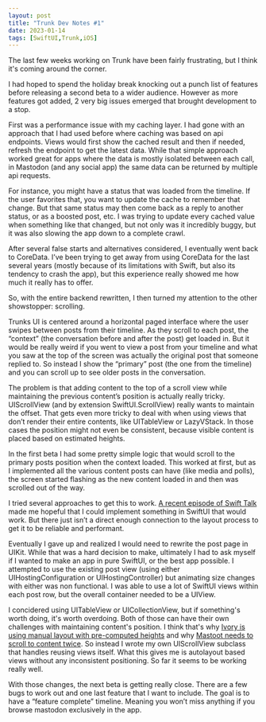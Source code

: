 ```yaml
---
layout: post
title: "Trunk Dev Notes #1"
date: 2023-01-14
tags: [SwiftUI,Trunk,iOS]
---
```


The last few weeks working on Trunk have been fairly frustrating, but I think it's coming around the corner.

I had hoped to spend the holiday break knocking out a punch list of features before releasing a second beta to a wider audience. However as more features got added, 2 very big issues emerged that brought development to a stop.

First was a performance issue with my caching layer. I had gone with an approach that I had used before where caching was based on api endpoints. Views would first show the cached result and then if needed, refresh the endpoint to get the latest data. While that simple approach worked great for apps where the data is mostly isolated between each call, in Mastodon (and any social app) the same data can be returned by multiple api requests.

For instance, you might have a status that was loaded from the timeline. If the user favorites that, you want to update the cache to remember that change. But that same status may then come back as a reply to another status, or as a boosted post, etc. I was trying to update every cached value when something like that changed, but not only was it incredibly buggy, but it was also slowing the app down to a complete crawl.

After several false starts and alternatives considered, I eventually went back to CoreData. I’ve been trying to get away from using CoreData for the last several years (mostly because of its limitations with Swift, but also its tendency to crash the app), but this experience really showed me how much it really has to offer.

So, with the entire backend rewritten, I then turned my attention to the other showstopper: scrolling.

Trunks UI is centered around a horizontal paged interface where the user swipes between posts from their timeline. As they scroll to each post, the “context” (the conversation before and after the post) get loaded in. But it would be really weird if you went to view a post from your timeline and what you saw at the top of the screen was actually the original post that someone replied to. So instead I show the “primary” post (the one from the timeline) and you can scroll up to see older posts in the conversation.

The problem is that adding content to the top of a scroll view while maintaining the previous content’s position is actually really tricky. UIScrollView (and by extension SwiftUI.ScrollView) really wants to maintain the offset. That gets even more tricky to deal with when using views that don’t render their entire contents, like UITableView or LazyVStack. In those cases the position might not even be consistent, because visible content is placed based on estimated heights.

In the first beta I had some pretty simple logic that would scroll to the primary posts position when the context loaded. This worked at first, but as I implemented all the various content posts can have (like media and polls), the screen started flashing as the new content loaded in and then was scrolled out of the way.

I tried several approaches to get this to work. [A recent episode of Swift Talk](https://talk.objc.io/episodes/S01E336-scroll-view-with-tabs-part-2) made me hopeful that I could implement something in SwiftUI that would work. But there just isn’t a direct enough connection to the layout process to get it to be reliable and performant.

Eventually I gave up and realized I would need to rewrite the post page in UIKit. While that was a hard decision to make, ultimately I had to ask myself if I wanted to make an app in pure SwiftUI, or the best app possible. I attempted to use the existing post view (using either UIHostingConfiguration or UIHostingController) but animating size changes with either was non functional. I was able to use a lot of SwiftUI views within each post row, but the overall container needed to be a UIView.

I concidered using UITableView or UICollectionView, but if something's worth doing, it's worth overdoing. Both of those can have their own challenges with maintaining content's position. I think that's why [Ivory is using manual layout with pre-computed heights](https://tapbots.social/@paul/109564775494812308) and why [Mastoot needs to scroll to content twice](https://mastodon.social/@libei/109597383746473808). So instead I wrote my own UIScrollView subclass that handles reusing views itself. What this gives me is autolayout based views without any inconsistent positioning. So far it seems to be working really well.

With those changes, the next beta is getting really close. There are a few bugs to work out and one last feature that I want to include. The goal is to have a “feature complete” timeline. Meaning you won’t miss anything if you browse mastodon exclusively in the app.